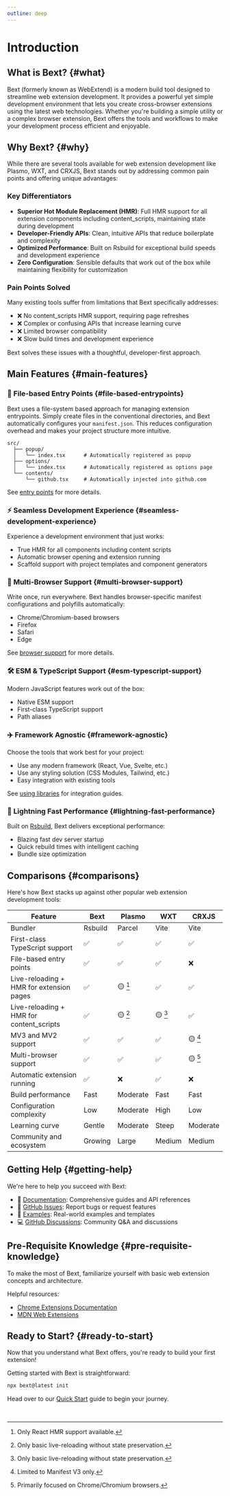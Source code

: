 ```yaml
---
outline: deep
---
```


# Introduction

## What is Bext? {#what}

Bext (formerly known as WebExtend) is a modern build tool designed to streamline web extension development. It provides a powerful yet simple development environment that lets you create cross-browser extensions using the latest web technologies. Whether you're building a simple utility or a complex browser extension, Bext offers the tools and workflows to make your development process efficient and enjoyable.

## Why Bext? {#why}

While there are several tools available for web extension development like Plasmo, WXT, and CRXJS, Bext stands out by addressing common pain points and offering unique advantages:

### Key Differentiators

- **Superior Hot Module Replacement (HMR)**: Full HMR support for all extension components including content_scripts, maintaining state during development
- **Developer-Friendly APIs**: Clean, intuitive APIs that reduce boilerplate and complexity
- **Optimized Performance**: Built on Rsbuild for exceptional build speeds and development experience
- **Zero Configuration**: Sensible defaults that work out of the box while maintaining flexibility for customization

### Pain Points Solved

Many existing tools suffer from limitations that Bext specifically addresses:

- ❌ No content_scripts HMR support, requiring page refreshes
- ❌ Complex or confusing APIs that increase learning curve
- ❌ Limited browser compatibility
- ❌ Slow build times and development experience

Bext solves these issues with a thoughtful, developer-first approach.

## Main Features {#main-features}

### 📝 File-based Entry Points {#file-based-entrypoints}

Bext uses a file-system based approach for managing extension entrypoints. Simply create files in the conventional directories, and Bext automatically configures your `manifest.json`. This reduces configuration overhead and makes your project structure more intuitive.

```
src/
  ├── popup/
  │   └── index.tsx      # Automatically registered as popup
  ├── options/
  │   └── index.tsx      # Automatically registered as options page
  └── contents/
      └── github.tsx     # Automatically injected into github.com
```

See [entry points](../essentials/entrypoints.md) for more details.

### ⚡️ Seamless Development Experience {#seamless-development-experience}

Experience a development environment that just works:

- True HMR for all components including content scripts
- Automatic browser opening and extension running
- Scaffold support with project templates and component generators

### 🧭 Multi-Browser Support {#multi-browser-support}

Write once, run everywhere. Bext handles browser-specific manifest configurations and polyfills automatically:

- Chrome/Chromium-based browsers
- Firefox
- Safari
- Edge

See [browser support](../essentials/browsers.md) for more details.

### 🛠️ ESM & TypeScript Support {#esm-typescript-support}

Modern JavaScript features work out of the box:

- Native ESM support
- First-class TypeScript support
- Path aliases

### ✈️ Framework Agnostic {#framework-agnostic}

Choose the tools that work best for your project:

- Use any modern framework (React, Vue, Svelte, etc.)
- Use any styling solution (CSS Modules, Tailwind, etc.)
- Easy integration with existing tools

See [using libraries](../essentials/using-libraries.md) for integration guides.

### 🚀 Lightning Fast Performance {#lightning-fast-performance}

Built on [Rsbuild](https://rsbuild.rs/), Bext delivers exceptional performance:

- Blazing fast dev server startup
- Quick rebuild times with intelligent caching
- Bundle size optimization

## Comparisons {#comparisons}

Here's how Bext stacks up against other popular web extension development tools:

| Feature                                  | Bext    | Plasmo   | WXT     | CRXJS    |
| ---------------------------------------- | ------- | -------- | ------- | -------- |
| Bundler                                  | Rsbuild | Parcel   | Vite    | Vite     |
| First-class TypeScript support           | ✅      | ✅       | ✅      | ✅       |
| File-based entry points                  | ✅      | ✅       | ✅      | ❌       |
| Live-reloading + HMR for extension pages | ✅      | 🟡 [^1]  | ✅      | ✅       |
| Live-reloading + HMR for content_scripts | ✅      | 🟡 [^2]  | 🟡 [^2] | ✅       |
| MV3 and MV2 support                      | ✅      | ✅       | ✅      | 🟡 [^3]  |
| Multi-browser support                    | ✅      | ✅       | ✅      | 🟡 [^4]  |
| Automatic extension running              | ✅      | ❌       | ✅      | ❌       |
| Build performance                        | Fast    | Moderate | Fast    | Fast     |
| Configuration complexity                 | Low     | Moderate | High    | Low      |
| Learning curve                           | Gentle  | Moderate | Steep   | Moderate |
| Community and ecosystem                  | Growing | Large    | Medium  | Medium   |

[^1]: Only React HMR support available.

[^2]: Only basic live-reloading without state preservation.

[^3]: Limited to Manifest V3 only.

[^4]: Primarily focused on Chrome/Chromium browsers.

## Getting Help {#getting-help}

We're here to help you succeed with Bext:

- 📖 [Documentation](https://web-extend.github.io/web-extend/): Comprehensive guides and API references
- 🐛 [GitHub Issues](https://github.com/web-extend/web-extend/issues): Report bugs or request features
- 🌟 [Examples](https://github.com/web-extend/examples): Real-world examples and templates
- 💻 [GitHub Discussions](https://github.com/web-extend/web-extend/discussions): Community Q&A and discussions

## Pre-Requisite Knowledge {#pre-requisite-knowledge}

To make the most of Bext, familiarize yourself with basic web extension concepts and architecture.

Helpful resources:

- [Chrome Extensions Documentation](https://developer.chrome.com/docs/extensions/get-started)
- [MDN Web Extensions](https://developer.mozilla.org/en-US/docs/Mozilla/Add-ons/WebExtensions)

## Ready to Start? {#ready-to-start}

Now that you understand what Bext offers, you're ready to build your first extension!

Getting started with Bext is straightforward:

```bash
npx bext@latest init
```

Head over to our [Quick Start](./quick-start.md) guide to begin your journey.

<br />
